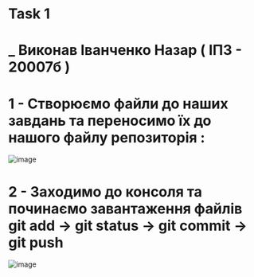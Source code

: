 # Task 1 
# _ Виконав Іванченко Назар ( ІПЗ - 20007б ) 

# 1 - Створюємо файли до наших завдань та переносимо їх до нашого файлу репозиторія : 
![image](https://user-images.githubusercontent.com/86966650/125113507-6d465c80-e0f1-11eb-8bc4-ad6f47dd9a79.png)
# 2 - Зaходимо до консоля та починаємо завантаження файлів          git add -> git status -> git commit -> git push 
![image](https://user-images.githubusercontent.com/86966650/125113884-e47bf080-e0f1-11eb-8b35-266ba36120f7.png)


